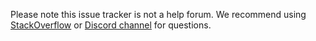 Please note this issue tracker is not a help forum. We recommend using [StackOverflow](https://stackoverflow.com/questions/tagged/athennaio) or [Discord channel](https://discord.gg/mZyBkA936X) for questions.

<!-- Love Athenna? Please consider supporting our collective: 👉  https://opencollective.com/athennaio/donate -->
